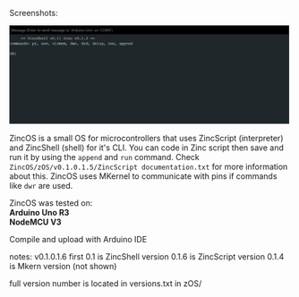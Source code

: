Screenshots:
<p align="left">
  <img src="img/Screenshot 2025-04-14 190220.png" width="500"/>
</p>
ZincOS is a small OS for microcontrollers that uses ZincScript (interpreter) and ZincShell (shell) for it's CLI. You can code in Zinc script then save and run it by using the <code>append</code> and <code>run</code> command. Check <code>ZincOS/zOS/v0.1.0.1.5/ZincScript documentation.txt</code> for more information about this.
ZincOS uses MKernel to communicate with pins if commands like <code>dwr</code> are used.

ZincOS was tested on:
<br><strong>Arduino Uno R3</strong><br>
<strong>NodeMCU V3</strong>

Compile and upload with Arduino IDE

notes:
v0.1.0.1.6
first 0.1 is ZincShell version
0.1.6 is ZincScript version
0.1.4 is Mkern version (not shown)

full version number is located in versions.txt in zOS/<version>
